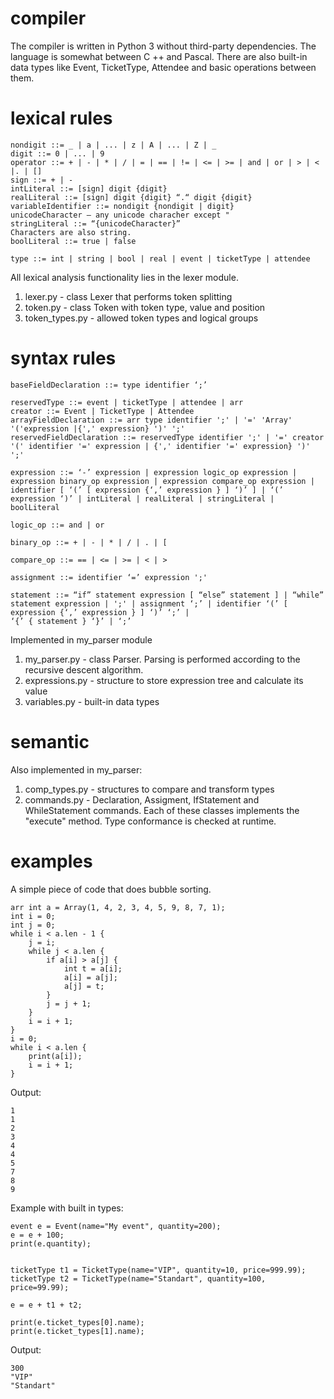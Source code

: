 # compiler
The compiler is written in Python 3 without third-party dependencies. The language is somewhat between C ++ and Pascal. There are also built-in data types like Event, TicketType, Attendee and basic operations between them.

# lexical rules
```
nondigit ::= _ | a | ... | z | A | ... | Z | _
digit ::= 0 | ... | 9
operator ::= + | - | * | / | = | == | != | <= | >= | and | or | > | < |. | []
sign ::= + | -
intLiteral ::= [sign] digit {digit}
realLiteral ::= [sign] digit {digit} “.“ digit {digit}
variableIdentifier ::= nondigit {nondigit | digit}
unicodeCharacter — any unicode characher except "
stringLiteral ::= “{unicodeCharacter}”
Characters are also string.
boolLiteral ::= true | false

type ::= int | string | bool | real | event | ticketType | attendee
```
All lexical analysis functionality lies in the lexer module.
1. lexer.py - class Lexer that performs token splitting
2. token.py - class Token with token type, value and position
3. token_types.py - allowed token types and logical groups
# syntax rules
```
baseFieldDeclaration ::= type identifier ‘;’

reservedType ::= event | ticketType | attendee | arr
creator ::= Event | TicketType | Attendee
arrayFieldDeclaration ::= arr type identifier ';' | '=' 'Array' '('expression |{',' expression} ')' ';'
reservedFieldDeclaration ::= reservedType identifier ';' | '=' creator '(' identifier '=' expression | {',' identifier '=' expression} ')' ';' 

expression ::= ‘-’ expression | expression logic_op expression | expression binary_op expression | expression compare_op expression | identifier [ ‘(’ [ expression {‘,’ expression } ] ‘)’ ] | ‘(’ expression ‘)’ | intLiteral | realLiteral | stringLiteral | boolLiteral

logic_op ::= and | or

binary_op ::= + | - | * | / | . | [

compare_op ::= == | <= | >= | < | >

assignment ::= identifier ‘=’ expression ';'

statement ::= “if” statement expression [ “else” statement ] | “while” statement expression | ';' | assignment ‘;’ | identifier ‘(’ [ expression {‘,’ expression } ] ‘)’ ‘;’ |
‘{’ { statement } ‘}’ | ‘;’
```
Implemented in my_parser module
1. my_parser.py - class Parser. Parsing is performed according to the recursive descent algorithm.
2. expressions.py - structure to store expression tree and calculate its value
3. variables.py - built-in data types
# semantic
Also implemented in my_parser:
1. comp_types.py - structures to compare and transform types
2. commands.py - Declaration, Assigment, IfStatement and WhileStatement commands. Each of these classes implements the "execute" method. Type conformance is checked at runtime.
# examples
A simple piece of code that does bubble sorting.
```
arr int a = Array(1, 4, 2, 3, 4, 5, 9, 8, 7, 1);
int i = 0;
int j = 0;
while i < a.len - 1 {
    j = i;
    while j < a.len {
        if a[i] > a[j] {
            int t = a[i];
            a[i] = a[j];
            a[j] = t;
        }
        j = j + 1;
    }
    i = i + 1;
}
i = 0;
while i < a.len {
    print(a[i]);
    i = i + 1;
}
```
Output:
```
1
1
2
3
4
4
5
7
8
9
```

Example with built in types:
```
event e = Event(name="My event", quantity=200);
e = e + 100;
print(e.quantity);


ticketType t1 = TicketType(name="VIP", quantity=10, price=999.99);
ticketType t2 = TicketType(name="Standart", quantity=100, price=99.99);

e = e + t1 + t2;

print(e.ticket_types[0].name);
print(e.ticket_types[1].name);
```
Output:
```
300
"VIP"
"Standart"
```
